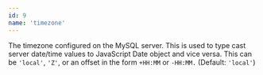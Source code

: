 ```yaml
---
id: 9
name: 'timezone'
---
```

The timezone configured on the MySQL server. This is used to type cast server date/time values to JavaScript Date object
and vice versa. This can be `'local'`, `'Z'`, or an offset in the form `+HH:MM` or
`-HH:MM.` (Default: `'local'`)